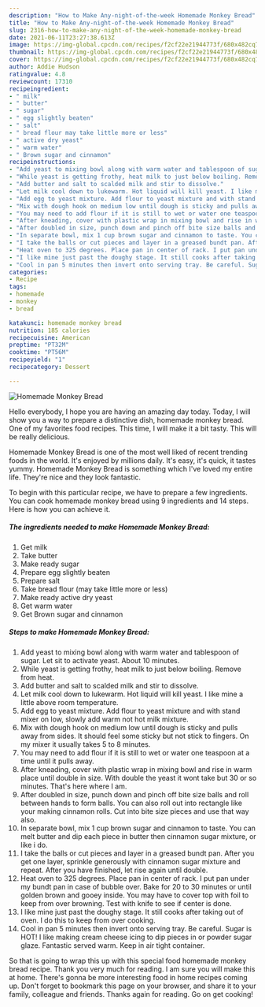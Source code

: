 ```yaml
---
description: "How to Make Any-night-of-the-week Homemade Monkey Bread"
title: "How to Make Any-night-of-the-week Homemade Monkey Bread"
slug: 2316-how-to-make-any-night-of-the-week-homemade-monkey-bread
date: 2021-06-11T23:27:38.613Z
image: https://img-global.cpcdn.com/recipes/f2cf22e21944773f/680x482cq70/homemade-monkey-bread-recipe-main-photo.jpg
thumbnail: https://img-global.cpcdn.com/recipes/f2cf22e21944773f/680x482cq70/homemade-monkey-bread-recipe-main-photo.jpg
cover: https://img-global.cpcdn.com/recipes/f2cf22e21944773f/680x482cq70/homemade-monkey-bread-recipe-main-photo.jpg
author: Addie Hudson
ratingvalue: 4.8
reviewcount: 17310
recipeingredient:
- " milk"
- " butter"
- " sugar"
- " egg slightly beaten"
- " salt"
- " bread flour may take little more or less"
- " active dry yeast"
- " warm water"
- " Brown sugar and cinnamon"
recipeinstructions:
- "Add yeast to mixing bowl along with warm water and tablespoon of sugar. Let sit to activate yeast. About 10 minutes."
- "While yeast is getting frothy, heat milk to just below boiling. Remove from heat."
- "Add butter and salt to scalded milk and stir to dissolve."
- "Let milk cool down to lukewarm. Hot liquid will kill yeast. I like mine a little above room temperature."
- "Add egg to yeast mixture. Add flour to yeast mixture and with stand mixer on low, slowly add warm not hot milk mixture."
- "Mix with dough hook on medium low until dough is sticky and pulls away from sides. It should feel some sticky but not stick to fingers. On my mixer it usually takes 5 to 8 minutes."
- "You may need to add flour if it is still to wet or water one teaspoon at a time until it pulls away."
- "After kneading, cover with plastic wrap in mixing bowl and rise in warm place until double in size. With double the yeast it wont take but 30 or so minutes. That&#39;s here where I am."
- "After doubled in size, punch down and pinch off bite size balls and roll between hands to form balls. You can also roll out into rectangle like your making cinnamon rolls. Cut into bite size pieces and use that way also."
- "In separate bowl, mix 1 cup brown sugar and cinnamon to taste. You can melt butter and dip each piece in butter then cinnamon sugar mixture, or like i do."
- "I take the balls or cut pieces and layer in a greased bundt pan. After you get one layer, sprinkle generously with cinnamon sugar mixture and repeat. After you have finished, let rise again until double."
- "Heat oven to 325 degrees. Place pan in center of rack. I put pan under my bundt pan in case of bubble over. Bake for 20 to 30 minutes or until golden brown and gooey inside. You may have to cover top with foil to keep from over browning. Test with knife to see if center is done."
- "I like mine just past the doughy stage. It still cooks after taking out of oven. I do this to keep from over cooking."
- "Cool in pan 5 minutes then invert onto serving tray. Be careful. Sugar is HOT! I like making cream cheese icing to dip pieces in or powder sugar glaze. Fantastic served warm. Keep in air tight container."
categories:
- Recipe
tags:
- homemade
- monkey
- bread

katakunci: homemade monkey bread 
nutrition: 185 calories
recipecuisine: American
preptime: "PT32M"
cooktime: "PT56M"
recipeyield: "1"
recipecategory: Dessert

---
```



![Homemade Monkey Bread](https://img-global.cpcdn.com/recipes/f2cf22e21944773f/680x482cq70/homemade-monkey-bread-recipe-main-photo.jpg)

Hello everybody, I hope you are having an amazing day today. Today, I will show you a way to prepare a distinctive dish, homemade monkey bread. One of my favorites food recipes. This time, I will make it a bit tasty. This will be really delicious.

Homemade Monkey Bread is one of the most well liked of recent trending foods in the world. It's enjoyed by millions daily. It's easy, it's quick, it tastes yummy. Homemade Monkey Bread is something which I've loved my entire life. They're nice and they look fantastic.




To begin with this particular recipe, we have to prepare a few ingredients. You can cook homemade monkey bread using 9 ingredients and 14 steps. Here is how you can achieve it.

<!--inarticleads1-->

##### The ingredients needed to make Homemade Monkey Bread:

1. Get  milk
1. Take  butter
1. Make ready  sugar
1. Prepare  egg slightly beaten
1. Prepare  salt
1. Take  bread flour (may take little more or less)
1. Make ready  active dry yeast
1. Get  warm water
1. Get  Brown sugar and cinnamon




<!--inarticleads2-->

##### Steps to make Homemade Monkey Bread:

1. Add yeast to mixing bowl along with warm water and tablespoon of sugar. Let sit to activate yeast. About 10 minutes.
1. While yeast is getting frothy, heat milk to just below boiling. Remove from heat.
1. Add butter and salt to scalded milk and stir to dissolve.
1. Let milk cool down to lukewarm. Hot liquid will kill yeast. I like mine a little above room temperature.
1. Add egg to yeast mixture. Add flour to yeast mixture and with stand mixer on low, slowly add warm not hot milk mixture.
1. Mix with dough hook on medium low until dough is sticky and pulls away from sides. It should feel some sticky but not stick to fingers. On my mixer it usually takes 5 to 8 minutes.
1. You may need to add flour if it is still to wet or water one teaspoon at a time until it pulls away.
1. After kneading, cover with plastic wrap in mixing bowl and rise in warm place until double in size. With double the yeast it wont take but 30 or so minutes. That&#39;s here where I am.
1. After doubled in size, punch down and pinch off bite size balls and roll between hands to form balls. You can also roll out into rectangle like your making cinnamon rolls. Cut into bite size pieces and use that way also.
1. In separate bowl, mix 1 cup brown sugar and cinnamon to taste. You can melt butter and dip each piece in butter then cinnamon sugar mixture, or like i do.
1. I take the balls or cut pieces and layer in a greased bundt pan. After you get one layer, sprinkle generously with cinnamon sugar mixture and repeat. After you have finished, let rise again until double.
1. Heat oven to 325 degrees. Place pan in center of rack. I put pan under my bundt pan in case of bubble over. Bake for 20 to 30 minutes or until golden brown and gooey inside. You may have to cover top with foil to keep from over browning. Test with knife to see if center is done.
1. I like mine just past the doughy stage. It still cooks after taking out of oven. I do this to keep from over cooking.
1. Cool in pan 5 minutes then invert onto serving tray. Be careful. Sugar is HOT! I like making cream cheese icing to dip pieces in or powder sugar glaze. Fantastic served warm. Keep in air tight container.




So that is going to wrap this up with this special food homemade monkey bread recipe. Thank you very much for reading. I am sure you will make this at home. There's gonna be more interesting food in home recipes coming up. Don't forget to bookmark this page on your browser, and share it to your family, colleague and friends. Thanks again for reading. Go on get cooking!
